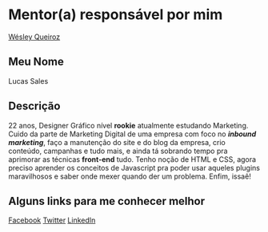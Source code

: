 # Mentor(a) responsável por mim

[Wésley Queiroz](/mentores/perfis/wesley_queiroz.md)


## Meu Nome

Lucas Sales

## Descrição

22 anos, Designer Gráfico nível **rookie** atualmente estudando Marketing. Cuido da parte de Marketing Digital de uma empresa com foco no **_inbound marketing_**, faço a manutenção do site e do blog da empresa, crio conteúdo, campanhas e tudo mais, e ainda tá sobrando tempo pra aprimorar as técnicas **front-end** tudo. Tenho noção de HTML e CSS, agora preciso aprender os conceitos de Javascript pra poder usar aqueles plugins maravilhosos e saber onde mexer quando der um problema. Enfim, issaê! 

## Alguns links para me conhecer melhor

[Facebook](https://facebook.com/luvetica)
[Twitter](https://twitter.com/luvetica)
[LinkedIn](http://ow.ly/YvzC303qN9P)

